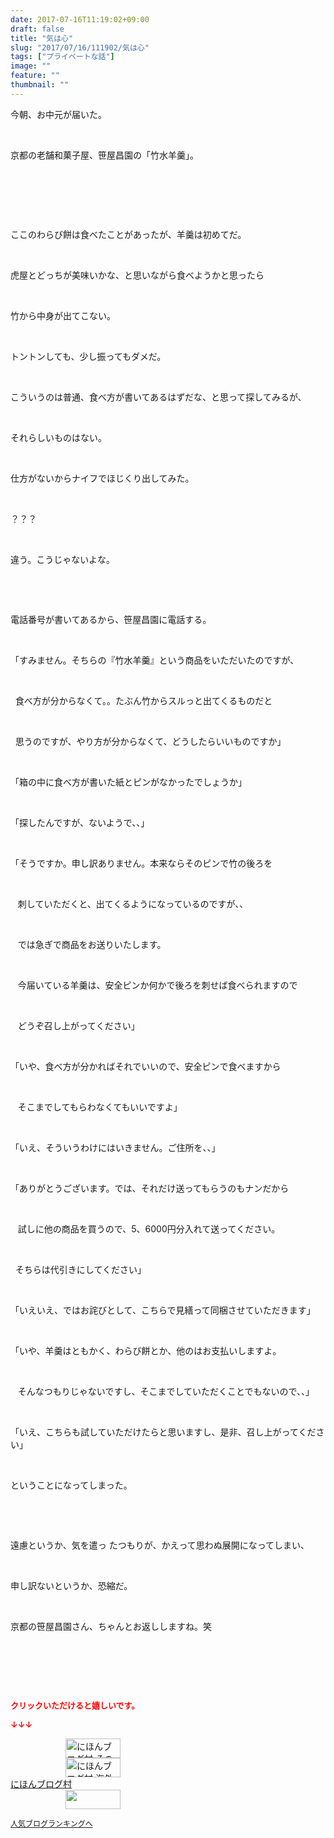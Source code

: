 ```yaml
---
date: 2017-07-16T11:19:02+09:00
draft: false
title: "気は心"
slug: "2017/07/16/111902/気は心"
tags: ["プライベートな話"]
image: ""
feature: ""
thumbnail: ""
---
```

<p>今朝、お中元が届いた。</p><p> </p><p>京都の老舗和菓子屋、笹屋昌園の「竹水羊羹」。</p><p> </p><p> </p><p> </p><p>ここのわらび餅は食べたことがあったが、羊羹は初めてだ。</p><p> </p><p>虎屋とどっちが美味いかな、と思いながら食べようかと思ったら</p><p> </p><p>竹から中身が出てこない。</p><p> </p><p>トントンしても、少し振ってもダメだ。</p><p> </p><p>こういうのは普通、食べ方が書いてあるはずだな、と思って探してみるが、</p><p> </p><p>それらしいものはない。</p><p> </p><p>仕方がないからナイフでほじくり出してみた。</p><p> </p><p>？？？</p><p> </p><p>違う。こうじゃないよな。</p><p> </p><p> </p><p>電話番号が書いてあるから、笹屋昌園に電話する。</p><p> </p><p>「すみません。そちらの『竹水羊羹』という商品をいただいたのですが、</p><p> </p><p>  食べ方が分からなくて。。たぶん竹からスルっと出てくるものだと</p><p> </p><p>  思うのですが、やり方が分からなくて、どうしたらいいものですか」</p><p> </p><p>「箱の中に食べ方が書いた紙とピンがなかったでしょうか」</p><p> </p><p>「探したんですが、ないようで、、」</p><p> </p><p>「そうですか。申し訳ありません。本来ならそのピンで竹の後ろを</p><p> </p><p>   刺していただくと、出てくるようになっているのですが、、</p><p> </p><p>   では急ぎで商品をお送りいたします。</p><p> </p><p>   今届いている羊羹は、安全ピンか何かで後ろを刺せば食べられますので</p><p> </p><p>   どうぞ召し上がってください」</p><p> </p><p>「いや、食べ方が分かればそれでいいので、安全ピンで食べますから</p><p> </p><p>   そこまでしてもらわなくてもいいですよ」</p><p> </p><p>「いえ、そういうわけにはいきません。ご住所を、、」</p><p> </p><p>「ありがとうございます。では、それだけ送ってもらうのもナンだから</p><p> </p><p>   試しに他の商品を買うので、5、6000円分入れて送ってください。</p><p> </p><p>  そちらは代引きにしてください」</p><p> </p><p>「いえいえ、ではお詫びとして、こちらで見繕って同梱させていただきます」</p><p> </p><p>「いや、羊羹はともかく、わらび餅とか、他のはお支払いしますよ。</p><p> </p><p>   そんなつもりじゃないですし、そこまでしていただくことでもないので、、」</p><p> </p><p>「いえ、こちらも試していただけたらと思いますし、是非、召し上がってください」</p><p> </p><p>ということになってしまった。</p><p> </p><p> </p><p>遠慮というか、気を遣っ たつもりが、かえって思わぬ展開になってしまい、</p><p> </p><p>申し訳ないというか、恐縮だ。</p><p> </p><p>京都の笹屋昌園さん、ちゃんとお返ししますね。笑</p><p> </p><p> </p><p> </p><p><font color="#ff0000" size="2"><strong>クリックいただけると嬉しいです。</strong></font></p><p><font color="#ff0000" size="2"><strong>↓↓↓</strong></font></p><p><a href="ranking.html?p_cid=01260127" id="&amp;blogmura_banner" target="_blank"><img alt="にほんブログ村 その他生活ブログ 不動産投資へ" border="0" height="31" src="data:image/svg+xml;charset=utf-8,%3Csvg%20xmlns%3D%22http%3A%2F%2Fwww.w3.org%2F2000%2Fsvg%22%20title%3D%22Placeholder%20for%20Images%22%20role%3D%22presentation%22%20viewBox%3D%220%200%2088%2031%22%20%2F%3E" width="88" data-src="//life.blogmura.com/hudousantoushi/img/hudousantoushi88_31.gif" style="aspect-ratio: auto 88 / 31;"/><noscript><img alt="にほんブログ村 その他生活ブログ 不動産投資へ" border="0" height="31" src="//life.blogmura.com/hudousantoushi/img/hudousantoushi88_31.gif" width="88"></noscript></a><br/><a href="ranking.html?p_cid=01260127" target="_blank"><img alt="にほんブログ村 海外生活ブログ バリ島情報へ" border="0" height="31" src="data:image/svg+xml;charset=utf-8,%3Csvg%20xmlns%3D%22http%3A%2F%2Fwww.w3.org%2F2000%2Fsvg%22%20title%3D%22Placeholder%20for%20Images%22%20role%3D%22presentation%22%20viewBox%3D%220%200%2088%2031%22%20%2F%3E" width="88" data-src="https://img-proxy.blog-video.jp/images?url=http%3A%2F%2Foverseas.blogmura.com%2Fbali%2Fimg%2Fbali88_31.gif" style="aspect-ratio: auto 88 / 31;"/><noscript><img alt="にほんブログ村 海外生活ブログ バリ島情報へ" border="0" height="31" src="https://img-proxy.blog-video.jp/images?url=http%3A%2F%2Foverseas.blogmura.com%2Fbali%2Fimg%2Fbali88_31.gif" width="88"></noscript></a><br/><a href="ranking.html?p_cid=01260127" target="_blank">にほんブログ村</a><br/><a href="link.php?1804582" title="人気ブログランキングへ"><img border="0" height="31" src="data:image/svg+xml;charset=utf-8,%3Csvg%20xmlns%3D%22http%3A%2F%2Fwww.w3.org%2F2000%2Fsvg%22%20title%3D%22Placeholder%20for%20Images%22%20role%3D%22presentation%22%20viewBox%3D%220%200%2088%2031%22%20%2F%3E" width="88" data-src="https://blog.with2.net/img/banner/banner_22.gif" style="aspect-ratio: auto 88 / 31;"/><noscript><img border="0" height="31" src="https://blog.with2.net/img/banner/banner_22.gif" width="88"></noscript></a></p><p><a href="link.php?1804582" style="font-size: 12px;">人気ブログランキングへ</a></p>

